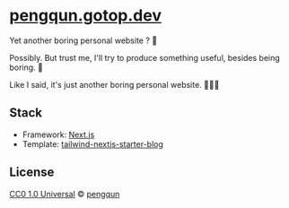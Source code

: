 # [pengqun.gotop.dev](pengqun.gotop.dev)

Yet another boring personal website ? 🤔

Possibly. But trust me, I'll try to produce something useful, besides being boring. 🐒

Like I said, it's just another boring personal website. 🤷🏻‍♂️

## Stack

- Framework: [Next.js](https://nextjs.org/)
- Template: [tailwind-nextjs-starter-blog](https://github.com/timlrx/tailwind-nextjs-starter-blog)

## License

[CC0 1.0 Universal](https://github.com/pengqun/pengqun.github.io/blob/main/LICENSE) © [pengqun](https://pengqun.github.io)
